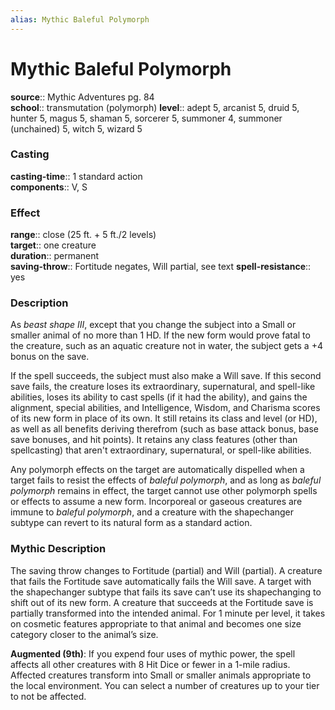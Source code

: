 ```yaml
---
alias: Mythic Baleful Polymorph
---
```


# Mythic Baleful Polymorph

**source**:: Mythic Adventures pg. 84  
**school**:: transmutation (polymorph)
**level**:: adept 5, arcanist 5, druid 5, hunter 5, magus 5, shaman 5, sorcerer 5, summoner 4, summoner (unchained) 5, witch 5, wizard 5

### Casting 

**casting-time**:: 1 standard action  
**components**:: V, S

### Effect 

**range**:: close (25 ft. + 5 ft./2 levels)  
**target**:: one creature  
**duration**:: permanent  
**saving-throw**:: Fortitude negates, Will partial, see text
**spell-resistance**:: yes

### Description 

As *beast shape III*, except that you change the subject into a Small or smaller animal of no more than 1 HD. If the new form would prove fatal to the creature, such as an aquatic creature not in water, the subject gets a +4 bonus on the save.  
  
If the spell succeeds, the subject must also make a Will save. If this second save fails, the creature loses its extraordinary, supernatural, and spell-like abilities, loses its ability to cast spells (if it had the ability), and gains the alignment, special abilities, and Intelligence, Wisdom, and Charisma scores of its new form in place of its own. It still retains its class and level (or HD), as well as all benefits deriving therefrom (such as base attack bonus, base save bonuses, and hit points). It retains any class features (other than spellcasting) that aren't extraordinary, supernatural, or spell-like abilities.  
  
Any polymorph effects on the target are automatically dispelled when a target fails to resist the effects of *baleful polymorph*, and as long as *baleful polymorph* remains in effect, the target cannot use other polymorph spells or effects to assume a new form. Incorporeal or gaseous creatures are immune to *baleful polymorph*, and a creature with the shapechanger subtype can revert to its natural form as a standard action.

### Mythic Description

The saving throw changes to Fortitude (partial) and Will (partial). A creature that fails the Fortitude save automatically fails the Will save. A target with the shapechanger subtype that fails its save can’t use its shapechanging to shift out of its new form. A creature that succeeds at the Fortitude save is partially transformed into the intended animal. For 1 minute per level, it takes on cosmetic features appropriate to that animal and becomes one size category closer to the animal’s size.  
  
**Augmented (9th)**: If you expend four uses of mythic power, the spell affects all other creatures with 8 Hit Dice or fewer in a 1-mile radius. Affected creatures transform into Small or smaller animals appropriate to the local environment. You can select a number of creatures up to your tier to not be affected.
